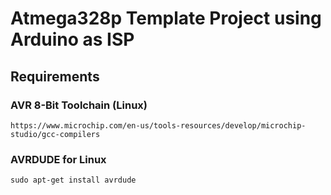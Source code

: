 # Atmega328p Template Project using Arduino as ISP

## Requirements
  ### AVR 8-Bit Toolchain (Linux)
    https://www.microchip.com/en-us/tools-resources/develop/microchip-studio/gcc-compilers
  ### AVRDUDE for Linux
    sudo apt-get install avrdude
